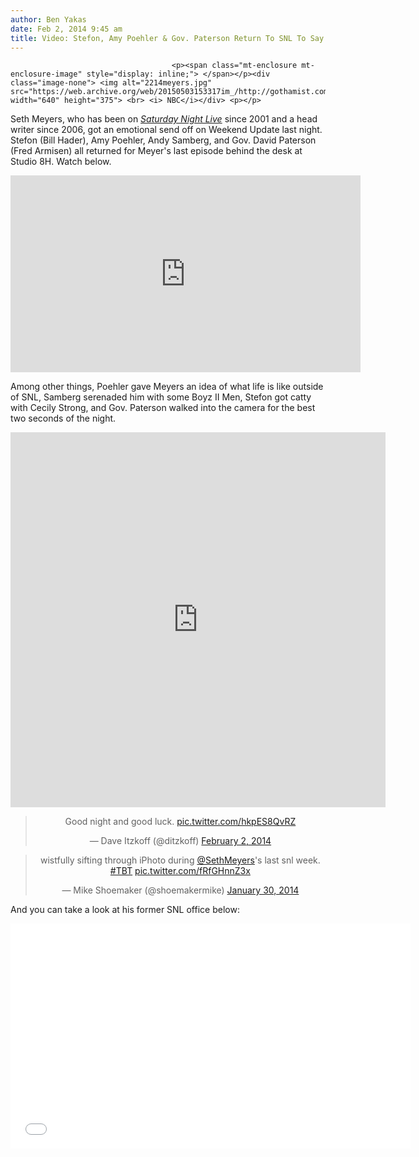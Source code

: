 ```yaml
---
author: Ben Yakas
date: Feb 2, 2014 9:45 am
title: Video: Stefon, Amy Poehler & Gov. Paterson Return To SNL To Say Goodbye To Seth Meyers
---
```


	
										<p><span class="mt-enclosure mt-enclosure-image" style="display: inline;"> </span></p><div class="image-none"> <img alt="2214meyers.jpg" src="https://web.archive.org/web/20150503153317im_/http://gothamist.com/attachments/byakas/2214meyers.jpg" width="640" height="375"> <br> <i> NBC</i></div> <p></p>

<p>Seth Meyers, who has been on <a href="https://web.archive.org/web/20150503153317/http://gothamist.com/tags/snl"><em>Saturday Night Live</em></a> since 2001 and a head writer since 2006, got an emotional send off on Weekend Update last night. Stefon (Bill Hader), Amy Poehler, Andy Samberg, and Gov. David Paterson (Fred Armisen) all returned for Meyer&apos;s last episode behind the desk at Studio 8H. Watch below.</p>

<center><iframe id="nbc-video-widget" width="560" height="315" frameborder="0" src="https://web.archive.org/web/20150503153317if_/http://www.nbc.com/assets/video/widget/widget.html?vid=n45832"></iframe></center>

<p>Among other things, Poehler gave Meyers an idea of what life is like outside of SNL, Samberg serenaded him with some Boyz II Men, Stefon got catty with Cecily Strong, and Gov. Paterson walked into the camera for the best two seconds of the night.</p>

<center><iframe class="vine-embed" src="https://web.archive.org/web/20150503153317if_/https://vine.co/v/MzI13V3mXKO/embed/simple" width="600" height="600" frameborder="0"></iframe><script async src="//web.archive.org/web/20150503153317js_/http://platform.vine.co/static/scripts/embed.js" charset="utf-8"></script></center>

<center><blockquote class="twitter-tweet" lang="en"><p>Good night and good luck. <a href="https://web.archive.org/web/20150503153317/http://t.co/hkpES8QvRZ">pic.twitter.com/hkpES8QvRZ</a></p>&#x2014; Dave Itzkoff (@ditzkoff) <a href="https://web.archive.org/web/20150503153317/https://twitter.com/ditzkoff/statuses/429857209795620865">February 2, 2014</a></blockquote>
<script async src="//web.archive.org/web/20150503153317js_/http://platform.twitter.com/widgets.js" charset="utf-8"></script></center>

<center><blockquote class="twitter-tweet" lang="en"><p>wistfully sifting through iPhoto during <a href="https://web.archive.org/web/20150503153317/https://twitter.com/sethmeyers">@SethMeyers</a>&apos;s last snl week. <a href="https://web.archive.org/web/20150503153317/https://twitter.com/search?q=%23TBT&amp;src=hash">#TBT</a> <a href="https://web.archive.org/web/20150503153317/http://t.co/fRfGHnnZ3x">pic.twitter.com/fRfGHnnZ3x</a></p>&#x2014; Mike Shoemaker (@shoemakermike) <a href="https://web.archive.org/web/20150503153317/https://twitter.com/shoemakermike/statuses/428938143249620992">January 30, 2014</a></blockquote>
<script async src="//web.archive.org/web/20150503153317js_/http://platform.twitter.com/widgets.js" charset="utf-8"></script></center>

<p>And you can take a look at his former SNL office below:</p>

<p><iframe width="640" height="360" src="//web.archive.org/web/20150503153317if_/http://www.youtube.com/embed/v8zHzRmA7Jw" frameborder="0" allowfullscreen></iframe></p>					
										
									
				